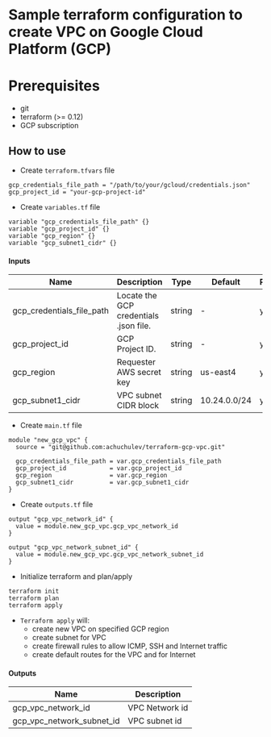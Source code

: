 # Sample terraform configuration to create VPC on Google Cloud Platform (GCP)

# Prerequisites

- git
- terraform (>= 0.12)
- GCP subscription

## How to use

- Create `terraform.tfvars` file

```
gcp_credentials_file_path = "/path/to/your/gcloud/credentials.json"
gcp_project_id = "your-gcp-project-id"
```

-  Create `variables.tf` file

```
variable "gcp_credentials_file_path" {}
variable "gcp_project_id" {}
variable "gcp_region" {}
variable "gcp_subnet1_cidr" {}
```

#### Inputs

| Name  |	Description |	Type |  Default |	Required
| ----- | ----------- | ---- |  ------- | --------
| gcp_credentials_file_path | Locate the GCP credentials .json file. | string  | - | yes
| gcp_project_id | GCP Project ID. | string  | - | yes
| gcp_region | Requester AWS secret key | string  | us-east4 | yes
| gcp_subnet1_cidr | VPC subnet CIDR block | string  | 10.24.0.0/24 | yes


-  Create `main.tf` file

```
module "new_gcp_vpc" {
  source = "git@github.com:achuchulev/terraform-gcp-vpc.git"
  
  gcp_credentials_file_path = var.gcp_credentials_file_path
  gcp_project_id            = var.gcp_project_id
  gcp_region                = var.gcp_region
  gcp_subnet1_cidr          = var.gcp_subnet1_cidr
}

```

-  Create `outputs.tf` file

```
output "gcp_vpc_network_id" {
  value = module.new_gcp_vpc.gcp_vpc_network_id
}

output "gcp_vpc_network_subnet_id" {
  value = module.new_gcp_vpc.gcp_vpc_network_subnet_id
}
```

- Initialize terraform and plan/apply

```
terraform init
terraform plan
terraform apply
```

- `Terraform apply` will:
  - create new VPC on specified GCP region
  - create subnet for VPC
  - create firewall rules to allow ICMP, SSH and Internet traffic 
  - create default routes for the VPC and for Internet
 
#### Outputs

| Name  |	Description 
| ----- | ----------- 
| gcp_vpc_network_id | VPC Network id
| gcp_vpc_network_subnet_id  | VPC subnet id
